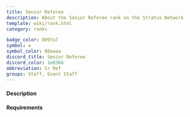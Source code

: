 ```yaml
---
title: Senior Referee
description: About the Senior Referee rank on the Stratus Network
template: wiki/rank.html
category: ranks

badge_color: 0097a7
symbol: ❖
symbol_color: 00aaaa
discord_title: Senior Referee
discord_color: 1e6366
abbreviation: Sr Ref
groups: Staff, Event Staff
---
```


#### Description



#### Requirements
